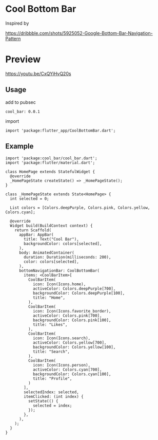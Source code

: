 # Cool Bottom Bar

Inspired by

https://dribbble.com/shots/5925052-Google-Bottom-Bar-Navigation-Pattern

# Preview
https://youtu.be/CxQYiHvQ20s

<!--[![Preview](https://img.youtube.com/vi/CxQYiHvQ20s/0.jpg)](https://youtu.be/CxQYiHvQ20s "Everything Is AWESOME")-->

## Usage 

add to pubsec

`cool_bar: 0.0.1`

import 

`import 'package:flutter_app/CoolBottomBar.dart';`


## Example

```import 'package:flutter/material.dart';
import 'package:cool_bar/cool_bar.dart';
import 'package:flutter/material.dart';

class HomePage extends StatefulWidget {
  @override
  _HomePageState createState() => _HomePageState();
}

class _HomePageState extends State<HomePage> {
  int selected = 0;

  List colors = [Colors.deepPurple, Colors.pink, Colors.yellow, Colors.cyan];

  @override
  Widget build(BuildContext context) {
    return Scaffold(
      appBar: AppBar(
        title: Text("Cool Bar"),
        backgroundColor: colors[selected],
      ),
      body: AnimatedContainer(
        duration: Duration(milliseconds: 200),
        color: colors[selected],
      ),
      bottomNavigationBar: CoolBottomBar(
        items: <CoolBarItem>[
          CoolBarItem(
            icon: Icon(Icons.home),
            activeColor: Colors.deepPurple[700],
            backgroundColor: Colors.deepPurple[100],
            title: "Home",
          ),
          CoolBarItem(
            icon: Icon(Icons.favorite_border),
            activeColor: Colors.pink[700],
            backgroundColor: Colors.pink[100],
            title: "Likes",
          ),
          CoolBarItem(
            icon: Icon(Icons.search),
            activeColor: Colors.yellow[700],
            backgroundColor: Colors.yellow[100],
            title: "Search",
          ),
          CoolBarItem(
            icon: Icon(Icons.person),
            activeColor: Colors.cyan[700],
            backgroundColor: Colors.cyan[100],
            title: "Profile",
          )
        ],
        selectedIndex: selected,
        itemClicked: (int index) {
          setState(() {
            selected = index;
          });
        },
      ),
    );
  }
}
```